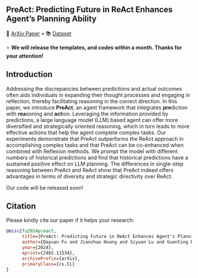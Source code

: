 
## PreAct: Predicting Future in ReAct Enhances Agent’s Planning Ability</h2>

<p>
📃 <a href="https://arxiv.org/abs/2402.11534">ArXiv Paper</a>
  •
📚 <a href="">Dataset</a>
</p>


⭐ **We will release the templates, and codes within a month. Thanks for your attention!**

## Introduction
Addressing the discrepancies between predictions and actual outcomes often aids individuals in expanding their thought processes and engaging in reflection, thereby facilitating reasoning in the correct direction.
In this paper, we introduce **PreAct**, an agent framework that integrates **pre**diction with **rea**soning and **act**ion. Leveraging the information provided by predictions, a large language model (LLM) based agent can offer more diversified and strategically oriented reasoning, which in turn leads to more effective actions that help the agent complete complex tasks. Our experiments demonstrate that PreAct outperforms the ReAct approach in accomplishing complex tasks and that PreAct can be co-enhanced when combined with Reflexion methods. We prompt the model with different numbers of historical predictions and find that historical predictions have a sustained positive effect on LLM planning. 
The differences in single-step reasoning between PreAct and ReAct show that PreAct indeed offers advantages in terms of diversity and strategic directivity over ReAct.

Our code will be released soon!

## Citation
Please kindly cite our paper if it helps your research:
```bibtex
@misc{fu2024preact,
      title={PreAct: Predicting Future in ReAct Enhances Agent's Planning Ability}, 
      author={Dayuan Fu and Jianzhao Huang and Siyuan Lu and Guanting Dong and Yejie Wang and Keqing He and Weiran Xu},
      year={2024},
      eprint={2402.11534},
      archivePrefix={arXiv},
      primaryClass={cs.CL}
}
```

